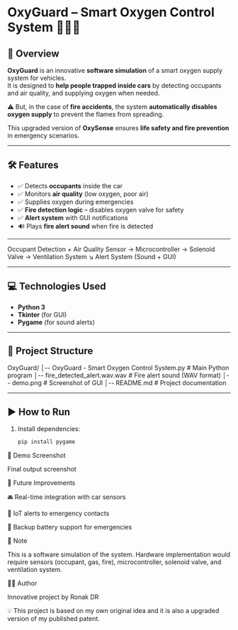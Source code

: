 # OxyGuard – Smart Oxygen Control System 🚨🔥💨

## 📌 Overview
**OxyGuard** is an innovative **software simulation** of a smart oxygen supply system for vehicles.  
It is designed to **help people trapped inside cars** by detecting occupants and air quality, and supplying oxygen when needed.  

⚠️ But, in the case of **fire accidents**, the system **automatically disables oxygen supply** to prevent the flames from spreading.  

This upgraded version of **OxySense** ensures **life safety and fire prevention** in emergency scenarios.  

---

## 🛠️ Features
- ✅ Detects **occupants** inside the car  
- ✅ Monitors **air quality** (low oxygen, poor air)  
- ✅ Supplies oxygen during emergencies  
- ✅ **Fire detection logic** – disables oxygen valve for safety  
- ✅ **Alert system** with GUI notifications  
- 🔊 Plays **fire alert sound** when fire is detected  

---

Occupant Detection + Air Quality Sensor → Microcontroller → Solenoid Valve → Ventilation System
↘ Alert System (Sound + GUI)


---

## 💻 Technologies Used
- **Python 3**
- **Tkinter** (for GUI)  
- **Pygame** (for sound alerts)  

---

## 📂 Project Structure

OxyGuard/
│-- OxyGuard - Smart Oxygen Control System.py # Main Python program
│-- fire_detected_alert.wav.wav # Fire alert sound (WAV format)
│-- demo.png # Screenshot of GUI
│-- README.md # Project documentation


---

## ▶️ How to Run
1. Install dependencies:
   ```bash
   pip install pygame

📸 Demo Screenshot

   Final output screenshot

🔮 Future Improvements

🚘 Real-time integration with car sensors

📡 IoT alerts to emergency contacts

🔋 Backup battery support for emergencies

📝 Note

This is a software simulation of the system.
Hardware implementation would require sensors (occupant, gas, fire), microcontroller, solenoid valve, and ventilation system.

👨‍💻 Author

Innovative project by Ronak DR

💡 This project is based on my own original idea and it is also a upgraded version of my published patent.
